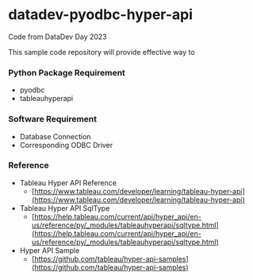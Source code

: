 # datadev-pyodbc-hyper-api

Code from DataDev Day 2023

This sample code repository will provide effective way to 

### Python Package Requirement
* pyodbc
* tableauhyperapi

### Software Requirement

* Database Connection
* Corresponding ODBC Driver

### Reference

* Tableau Hyper API Reference 
  * [https://www.tableau.com/developer/learning/tableau-hyper-api](https://www.tableau.com/developer/learning/tableau-hyper-api)
* Tableau Hyper API SqlType
  * [https://help.tableau.com/current/api/hyper_api/en-us/reference/py/_modules/tableauhyperapi/sqltype.html](https://help.tableau.com/current/api/hyper_api/en-us/reference/py/_modules/tableauhyperapi/sqltype.html)
* Hyper API Sample
  * [https://github.com/tableau/hyper-api-samples](https://github.com/tableau/hyper-api-samples)

